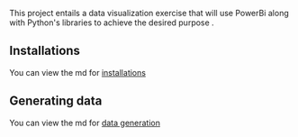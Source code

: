 This project entails a data visualization exercise that will use PowerBi along with Python's libraries to achieve the desired purpose .

## Installations 
You can view the md for [installations](Docs/installations.md)

## Generating data  
You can view the md for [data generation ](Docs/gen_data.md)

